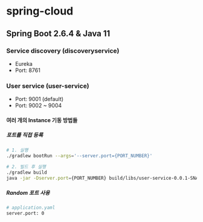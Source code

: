# spring-cloud

## Spring Boot 2.6.4 & Java 11
### Service discovery (discoveryservice)
* Eureka 
* Port: 8761

### User service (user-service)
* Port: 9001 (default)
* Port: 9002 ~ 9004

#### 여러 개의 Instance 기동 방법들
##### 포트를 직접 등록
```bash
# 1. 실행
./gradlew bootRun --args='--server.port={PORT_NUMBER}'
 
# 2. 빌드 후 실행
./gradlew build
java -jar -Dserver.port={PORT_NUMBER} build/libs/user-service-0.0.1-SNAPSHOT.jar
```
##### Random 포트 사용
```bash
# application.yaml
server.port: 0
```

